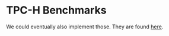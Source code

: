 # TPC-H Benchmarks

We could eventually also implement those. They are found [here](https://www.tpc.org/tpch/).

